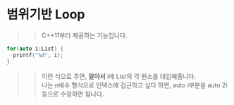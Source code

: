 # 범위기반 Loop

>> C++11부터 제공하는 기능입니다.
```C++
for(auto i:List) {
  printf("%d", i);
}
```
>> 이런 식으로 주면, **알아서** i에 List의 각 원소를 대입해줍니다.   
>> 나는 n배수 형식으로 인덱스에 접근하고 싶다 하면, 
>> auto i부분을 auto 2i 등으로 수정하면 됩니다.
